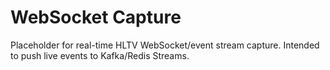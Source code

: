 # WebSocket Capture

Placeholder for real-time HLTV WebSocket/event stream capture. Intended to push live events to Kafka/Redis Streams.
